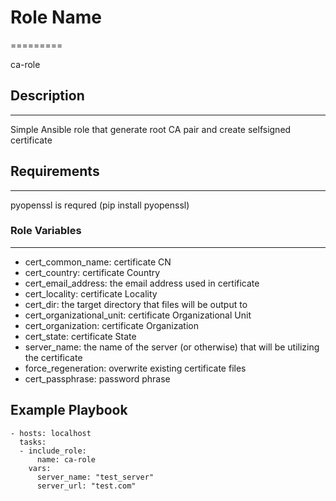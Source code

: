 # Role Name
=========

ca-role

## Description
------------
Simple Ansible role that generate root CA pair and create selfsigned certificate

## Requirements
------------

pyopenssl is requred (pip install pyopenssl)

### Role Variables
--------------

- cert_common_name: certificate CN
- cert_country: certificate Country
- cert_email_address: the email address used in certificate
- cert_locality: certificate Locality
- cert_dir: the target directory that files will be output to
- cert_organizational_unit: certificate Organizational Unit
- cert_organization: certificate Organization
- cert_state: certificate State
- server_name: the name of the server (or otherwise) that will be utilizing the certificate
- force_regeneration: overwrite existing certificate files
- cert_passphrase: password phrase


Example Playbook
----------------

    - hosts: localhost
      tasks:
      - include_role:
          name: ca-role
        vars:
          server_name: "test_server"
          server_url: "test.com"
